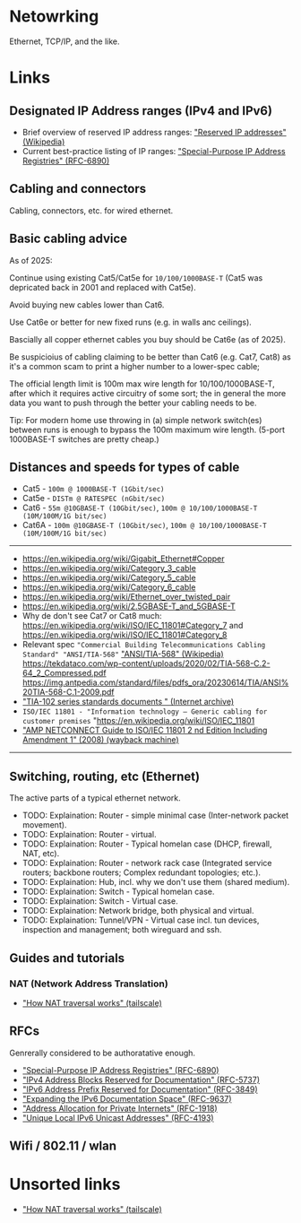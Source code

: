 # Netowrking
Ethernet, TCP/IP, and the like.

# Links
## Designated IP Address ranges (IPv4 and IPv6)
* Brief overview of reserved IP address ranges: ["Reserved IP addresses" (Wikipedia)](https://en.wikipedia.org/wiki/Reserved_IP_addresses)
* Current best-practice listing of IP ranges: ["Special-Purpose IP Address Registries" (RFC-6890)](https://datatracker.ietf.org/doc/html/rfc6890)


## Cabling and connectors
Cabling, connectors, etc. for wired ethernet.

Basic cabling advice
------
As of 2025:

Continue using existing Cat5/Cat5e for `10/100/1000BASE-T` (Cat5 was depricated back in 2001 and replaced with Cat5e).

Avoid buying new cables lower than Cat6.

Use Cat6e or better for new fixed runs (e.g. in walls anc ceilings).

Bascially all copper ethernet cables you buy should be Cat6e (as of 2025).

Be suspicioius of cabling claiming to be better than Cat6 (e.g. Cat7, Cat8) as it's a common scam to print a higher number to a lower-spec cable;

The official length limit is 100m max wire length for 10/100/1000BASE-T, after which it requires active circuitry of some sort; the in general the more data you want to push through the better your cabling needs to be.

Tip: For modern home use throwing in (a) simple network switch(es) between runs is enough to bypass the 100m maximum wire length. (5-port 1000BASE-T switches are pretty cheap.)

Distances and speeds for types of cable
------
- Cat5 - `100m @ 1000BASE‑T (1Gbit/sec)`
- Cat5e - `DISTm @ RATESPEC (nGbit/sec) `
- Cat6 - `55m @10GBASE-T (10Gbit/sec)`, `100m @ 10/100/1000BASE-T (10M/100M/1G bit/sec)` 
- Cat6A - `100m @10GBASE-T (10Gbit/sec)`, `100m @ 10/100/1000BASE-T (10M/100M/1G bit/sec)` 

------
* <https://en.wikipedia.org/wiki/Gigabit_Ethernet#Copper>
* <https://en.wikipedia.org/wiki/Category_3_cable>
* <https://en.wikipedia.org/wiki/Category_5_cable>
* <https://en.wikipedia.org/wiki/Category_6_cable>
* <https://en.wikipedia.org/wiki/Ethernet_over_twisted_pair>
* <https://en.wikipedia.org/wiki/2.5GBASE-T_and_5GBASE-T>
* Why de don't see Cat7 or Cat8 much: <https://en.wikipedia.org/wiki/ISO/IEC_11801#Category_7> and <https://en.wikipedia.org/wiki/ISO/IEC_11801#Category_8>
* Relevant spec `"Commercial Building Telecommunications Cabling Standard" "ANSI/TIA-568"`
 ["ANSI/TIA-568" (Wikipedia)](https://en.wikipedia.org/wiki/ANSI/TIA-568)
 <https://tekdataco.com/wp-content/uploads/2020/02/TIA-568-C.2-64_2_Compressed.pdf>
 <https://img.antpedia.com/standard/files/pdfs_ora/20230614/TIA/ANSI%20TIA-568-C.1-2009.pdf>
* ["TIA-102 series standards documents " (Internet archive)](https://archive.org/details/TIA-102_Series_Documents/)
* `ISO/IEC 11801 - "Information technology — Generic cabling for customer premises` "<https://en.wikipedia.org/wiki/ISO/IEC_11801>
* ["AMP NETCONNECT Guide to ISO/IEC 11801 2 nd Edition Including Amendment 1" (2008) (wayback machine)](https://web.archive.org/web/20140203153656/https://www.lanster.com/pub/files/file/okablowanie_normy/Guide_ISO_11801_2nd_Amendment1.pdf)

------


## Switching, routing, etc (Ethernet)
The active parts of a typical ethernet network.

* TODO: Explaination: Router - simple minimal case (Inter-network packet movement).
* TODO: Explaination: Router - virtual.
* TODO: Explaination: Router - Typical homelan case (DHCP, firewall, NAT, etc).
* TODO: Explaination: Router - network rack case (Integrated service routers; backbone routers; Complex redundant topologies; etc.).
* TODO: Explaination: Hub, incl. why we don't use them (shared medium).
* TODO: Explaination: Switch  - Typical homelan case.
* TODO: Explaination: Switch  - Virtual case.
* TODO: Explaination: Network bridge, both physical and virtual.
* TODO: Explaination: Tunnel/VPN  - Virtual case incl. tun devices, inspection and management; both wireguard and ssh.



## Guides and tutorials

### NAT (Network Address Translation)
* ["How NAT traversal works" (tailscale)](https://tailscale.com/blog/how-nat-traversal-works)


## RFCs
Genrerally considered to be authoratative enough.
* ["Special-Purpose IP Address Registries" (RFC-6890)](https://datatracker.ietf.org/doc/html/rfc6890)
* ["IPv4 Address Blocks Reserved for Documentation" (RFC-5737)](https://datatracker.ietf.org/doc/html/rfc5737)
* ["IPv6 Address Prefix Reserved for Documentation" (RFC-3849)](https://datatracker.ietf.org/doc/html/rfc3849)
* ["Expanding the IPv6 Documentation Space" (RFC-9637)](https://datatracker.ietf.org/doc/html/rfc9637)
* ["Address Allocation for Private Internets" (RFC-1918)](https://datatracker.ietf.org/doc/html/rfc1918)
* ["Unique Local IPv6 Unicast Addresses" (RFC-4193)](https://datatracker.ietf.org/doc/html/rfc4193)


## Wifi / 802.11 / wlan



# Unsorted links

* ["How NAT traversal works" (tailscale)](https://tailscale.com/blog/how-nat-traversal-works)

